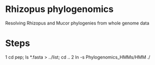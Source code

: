 Rhizopus phylogenomics
====
Resolving Rhizopus and Mucor phylogenies from whole genome data


Steps
======

1 cd pep; ls *.fasta > ../list; cd ..
2 ln -s Phylogenomics_HMMs/HMM ./

